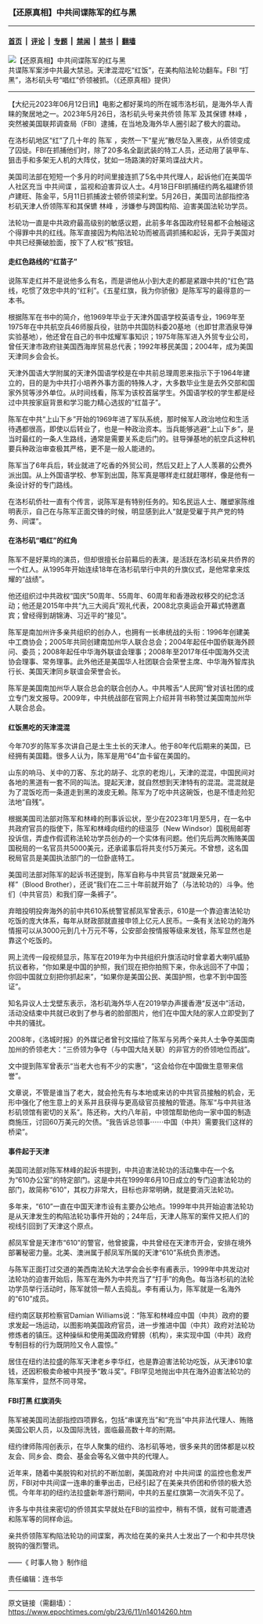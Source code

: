 ### 【还原真相】中共间谍陈军的红与黑

---

#### [首页](../../../..?n14014260) &nbsp;|&nbsp; [评论](../../../../../epoch-comment?n14014260) &nbsp;|&nbsp; [专题](../../../../../epoch-special?n14014260) &nbsp;|&nbsp; [禁闻](../../../../../epoch-news?n14014260) &nbsp;|&nbsp; [禁书](../../../../../books?n14014260) &nbsp;|&nbsp; [翻墙](https://github.com/gfw-breaker/nogfw/blob/master/README.md?n14014260)


<div><img alt="【还原真相】中共间谍陈军的红与黑" class="attachment-djy_600_400 size-djy_600_400 wp-post-image" src="https://i.epochtimes.com/assets/uploads/2023/06/id14014277-0efc85ab9ac35595c559360e-600x400.jpg"/>
<div class="caption">
 共谍陈军案涉中共最大禁忌。天津混混吃“红饭”，在美构陷法轮功翻车。FBI “打黑”，洛杉矶头号“唱红”侨领被抓。（《还原真相》提供）
</div></div><hr/><div class="post_content" id="artbody" itemprop="articleBody">
 <!-- article content begin -->
 <p>
  【大纪元2023年06月12日讯】电影之都好莱坞的所在城市洛杉矶，是海外华人青睐的聚居地之一。2023年5月26日，洛杉矶头号亲共侨领
  <ok href="https://www.epochtimes.com/gb/tag/%E9%99%88%E5%86%9B.html">
   陈军
  </ok>
  及其保镖
  <ok href="https://www.epochtimes.com/gb/tag/%E6%9E%97%E5%B3%B0.html">
   林峰
  </ok>
  ，突然被美国联邦调查局（FBI）逮捕，在当地及海外华人圈引起了极大的震动。
 </p>
 <p>
  在洛杉矶地区“红”了几十年的
  <ok href="https://www.epochtimes.com/gb/tag/%E9%99%88%E5%86%9B.html">
   陈军
  </ok>
  ，突然一下“星光”散尽坠入黑夜，从侨领变成了囚徒。FBI在抓捕他们时，除了20多名全副武装的特工人员，还动用了装甲车、狙击手和多架无人机的大阵仗，犹如一场路演的好莱坞谍战大片。
 </p>
 <p>
  <center>
  </center>
  <p>
   美国司法部在短短一个多月的时间里接连抓了5名中共代理人，起诉他们在美国华人社区充当
   <ok href="https://www.epochtimes.com/gb/tag/%E4%B8%AD%E5%85%B1%E9%97%B4%E8%B0%8D.html">
    中共间谍
   </ok>
   ，监视和迫害异议人士。4月18日FBI抓捕纽约两名福建侨领卢建旺、陈金平，5月11日抓捕波士顿侨领梁利堂。5月26日，美国司法部指控洛杉矶天津人侨领陈军和其保镳
   <ok href="https://www.epochtimes.com/gb/tag/%E6%9E%97%E5%B3%B0.html">
    林峰
   </ok>
   ，涉嫌参与跨国构陷、迫害美国法轮功学员。
  </p>
  <p>
   法轮功一直是中共政府最高级别的敏感议题，此前多年各国政府轻易都不会触碰这个得罪中共的红线。陈军直接因为构陷法轮功而被高调抓捕和起诉，无异于美国对中共已经撕破脸面，按下了人权“核”按钮。
  </p>
  <h4>
   走红色路线的“红苗子”
  </h4>
  <p>
   说陈军走红并不是说他多么有名，而是讲他从小到大走的都是紧跟中共的“红色”路线，吃惯了效忠中共的“红利”。《五星红旗，我为你骄傲》是陈军写的最得意的一本书。
  </p>
  <p>
   根据陈军在书中的简介，他1969年毕业于天津外国语学校英语专业，1969年至1975年在中共航空兵46师服兵役，驻防中共国防科委20基地（也即甘肃酒泉导弹实验基地），他还曾在自己的书中炫耀军事知识；1975年陈军进入外贸专业公司，曾任天津市政府驻美国西海岸贸易总代表；1992年移民美国；2004年，成为美国天津同乡会会长。
  </p>
  <p>
   天津外国语大学附属的天津外国语学校是在中共前总理周恩来指示下于1964年建立的，目的是为中共打小培养外事方面的特殊人才，大多数毕业生是去外交部和国家外贸等涉外单位。从时间线看，陈军为该校首届学生。外国语学校的学生都是经过中共按家庭背景和学习能力精心选拔的“红苗子”。
  </p>
  <p>
   陈军在中共“上山下乡”开始的1969年进了军队系统，那时候军人政治地位和生活待遇都很高，即使以后转业了，也是一种政治资本。当兵能够逃避“上山下乡”，是当时最红的一条人生路线，通常是需要关系走后门的。驻导弹基地的航空兵这种机要兵种政治审查极其严格，更不是一般人能进的。
  </p>
  <p>
   陈军当了6年兵后，转业就进了吃香的外贸公司，然后又赶上了人人羡慕的公费外派出国。从上外国语学校、参军到出国，陈军真是哪样走红就赶哪样，像是他有一条设计好的专门路线。
  </p>
  <p>
   在洛杉矶侨社一直有个传言，说陈军是有特别任务的。知名民运人士、雕塑家陈维明表示，自己在与陈军正面交锋的时候，明显感到此人“就是受雇于共产党的特务、间谍”。
  </p>
  <p>
   <center>
   </center>
   <h4>
    在洛杉矶“唱红”的红角
   </h4>
   <p>
    陈军不是好莱坞的演员，但却很擅长台前幕后的表演，是活跃在洛杉矶亲共侨界的一个红人。从1995年开始连续18年在洛杉矶举行中共的升旗仪式，是他常拿来炫耀的“战绩”。
   </p>
   <p>
    他还组织过中共政权“国庆”50周年、55周年、60周年和香港政权移交的纪念活动；他还是2015年中共“九三大阅兵”观礼代表，2008北京奥运会开幕式特邀嘉宾；曾经得到胡锦涛、习近平的“接见”。
   </p>
   <p>
    陈军是南加州许多亲共组织的创办人，也拥有一长串统战的头衔：1996年创建美中工商协会；2005年共同创建南加州华人联合总会；2004年起任中国侨联海外顾问、委员；2008年起任中华海外联谊会理事；2008年至2017年任中国海外交流协会理事、常务理事。此外他还是美国华人社团联合会荣誉主席、中华海外智库执行长、美国天津同乡联谊会荣誉会长。
   </p>
   <p>
    陈军是美国南加州华人联合总会的联合创办人。中共喉舌“人民网”曾对该社团的成立专门发文报导。2009年，中共统战部在官网上介绍并背书称赞过美国南加州华人联合总会。
   </p>
   <h4>
    红饭黑吃的天津混混
   </h4>
   <p>
    今年70岁的陈军多次讲自己是土生土长的天津人。他于80年代后期来的美国，已经拥有美国籍。很多人认为，陈军是用“64”血卡留在美国的。
   </p>
   <p>
    山东的响马、关中的刀客、东北的胡子、北京的老炮儿，天津的混混，中国民间对各地的黑道有一套不同的叫法。提起天津，就自然想到天津特有的混混。混混就是为了混饭吃而一条道走到黑的泼皮无赖。陈军为了吃中共这碗饭，也是不惜走险犯法地“自残”。
   </p>
   <p>
    根据美国司法部对陈军和林峰的刑事诉讼状，至少在2023年1月至5月，在一名中共政府官员的指使下，陈军和林峰向纽约的纽温莎（New Windsor）国税局邮寄投诉信，弄虚作假谎称法轮功学员创办的一个实体有问题。他们先后两次贿赂美国国税局的一名官员共5000美元，还承诺事后将共支付5万美元。不曾想，这名国税局官员是美国执法部门的一位卧底特工。
   </p>
   <p>
    美国司法部对陈军的起诉书还提到，陈军自称与中共官员“就跟亲兄弟一样”（Blood Brother），还说“我们在二三十年前就开始了（与法轮功的）斗争。他们（中共官员）和我们穿一条裤子”。
   </p>
   <p>
    弃暗投明投奔海外的前中共610系统警官郝凤军曾表示，610是一个靠迫害法轮功吃饭的庞大体系，每年从财政部就直接申领上亿元人民币。一条有关法轮功的海外情报可以从3000元到几十万元不等，公安部会按情报等级来发钱，陈军显然也是靠这个吃饭的。
   </p>
   <p>
    网上流传一段视频显示，陈军在2019年为中共组织升旗活动时曾拿着大喇叭威胁抗议者称，“你如果是中国的护照，我们现在把你拍照下来，你永远回不了中国；你回中国就立刻把你抓起来”，“如果你是美国公民、美国护照，也拿不到中国签证”。
   </p>
   <p>
    知名异议人士戈壁东表示，洛杉矶海外华人在2019举办声援香港“反送中”活动，活动没结束中共就已收到了参与者的脸部图片，他们在中国大陆的家人立即受到了中共的骚扰。
   </p>
   <p>
    2008年，《洛城时报》的外媒记者曾刊文描绘了陈军与另两个亲共人士争夺美国南加州的侨领老大：“三侨领为争夺（与中国大陆关联）的非官方的侨领地位而战”。
   </p>
   <p>
    文中提到陈军曾表示“当老大也有不少的实惠”，“这会给你在中国做生意带来信誉”。
   </p>
   <p>
    文章说，不管是谁当了老大，就会抢先有与本地或来访的中共官员接触的机会，无形中强化了他生意上的关系并且获得与更高级官员接触的管道。陈军“与中共驻洛杉矶领馆有密切的关系”。陈还称，大约八年前，中领馆帮助他向一家中国的制造商施压，讨回60万美元的欠债。“我告诉总领事⋯⋯中国（中共）需要我们这样的桥梁”。
   </p>
   <h4>
    事件起于天津
   </h4>
   <p>
    美国司法部对陈军林峰的起诉书提到，中共迫害法轮功的活动集中在一个名为“610办公室”的特定部门。这是中共在1999年6月10日成立的专门迫害法轮功的部门，故简称“610”，其权力非常大，目标也非常明确，就是要消灭法轮功。
   </p>
   <p>
    多年来，“610”一直在中国天津市设有主要办公地点。1999年中共开始迫害法轮功是从天津发生的构陷法轮功事件开始的；24年后，天津人陈军的案件又把人们的视线引回到了天津这个原点。
   </p>
   <p>
    郝凤军曾是天津市“610”的警官，他曾披露，中共曾经在天津市开会，安排在境外部署秘密力量。北美、澳洲属于郝凤军所属的天津“610”系统负责渗透。
   </p>
   <p>
    与陈军正面打过交道的美西南法轮大法学会会长李有甫表示，1999年中共发动对法轮功的迫害开始后，陈军在海外为中共充当了“打手”的角色。每当洛杉矶的法轮功学员举行活动时，陈军就领一帮人去捣乱。李有甫认为，陈军就是一名海外的“610”成员。
   </p>
   <p>
    纽约南区联邦检察官Damian Williams说：“陈军和林峰应中国（中共）政府的要求发起一场运动，以图影响美国政府官员，进一步推进中国（中共）政府对法轮功修炼者的镇压。这种操纵和使用美国政府臂膀（机构），来实现中国（中共）政府专制目标的行为既阴险又令人震惊。”
   </p>
   <p>
    居住在纽约法拉盛的陈军天津老乡李华红，也是靠迫害法轮功吃饭，从天津610拿钱，还因积极卖命被中共授予“敢斗奖”。FBI罕见地抛出中共在海外迫害法轮功的陈军案件，显然不同寻常。
   </p>
   <h4>
    FBI打黑 红旗消失
   </h4>
   <p>
    陈军被美国司法部指控四项罪名，包括“串谋充当”和“充当”中共非法代理人、贿赂美国公职人员，以及国际洗钱，面临最高数十年的刑期。
   </p>
   <p>
    纽约律师陈闯创表示，在华人聚集的纽约、洛杉矶等地，很多亲共的团体都是以校友会、同乡会、商会、基金会等名义做中共的代理人。
   </p>
   <p>
    近年来，随着中美脱钩和对抗的不断加剧，美国政府对
    <ok href="https://www.epochtimes.com/gb/tag/%E4%B8%AD%E5%85%B1%E9%97%B4%E8%B0%8D.html">
     中共间谍
    </ok>
    的监控也愈发严厉，FBI对中共间谍一连串的重拳出击，已经引起了在美亲共侨团和侨领的极大恐慌。今年年初的纽约法拉盛新年游行期间，中共的五星红旗第一次消失不见了。
   </p>
   <p>
    许多与中共往来密切的侨领其实早就处在FBI的监控中，稍有不慎，就有可能遭遇和陈军等的同样命运。
   </p>
   <p>
    亲共侨领陈军构陷法轮功的间谍案，再次给在美的亲共人士发出了一个和中共尽快脱钩的强烈警讯。
   </p>
   <p>
    ——《
    <ok href="https://www.epochtimes.com/gb/tag/%E6%99%82%E4%BA%8B%E4%BA%BA%E7%89%A9.html">
     时事人物
    </ok>
    》制作组
   </p>
   <p>
    责任编辑：连书华
   </p>
   <!-- article content end -->
   <div id="below_article_ad">
   </div>
  </p>
 </p>
</div>


---

原文链接（需翻墙）：https://www.epochtimes.com/gb/23/6/11/n14014260.htm
